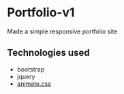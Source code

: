 # Portfolio-v1
Made a simple responsive portfolio site

## Technologies used
* bootstrap
* jquery
* [animate.css]("https://animate.style/")
